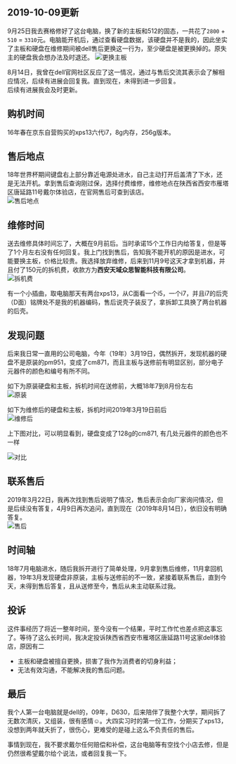 [tag]: dell,投诉

## 2019-10-09更新
9月25日我去赛格修好了这台电脑，换了新的主板和512的固态，一共花了`2800` + `510` = `3310`元。电脑能开机后，通过查看硬盘数据，该硬盘并不是我的，因此坐实了主板和硬盘在维修期间被dell售后更换这一行为，至少硬盘是被更换掉的。原失主的硬盘我会想办法及时退还。 
![更换主板](../images/dell/rebirth.jpeg)

8月14日，我曾在dell官网社区反应了这一情况，通过与售后交流其表示会了解相应情况，后续有进展会回复我。直到现在，未得到进一步回复。  
后续有进展我会及时更新。

## 购机时间
16年春在京东自营购买的xps13六代i7，8g内存，256g版本。  

## 售后地点
18年世界杯期间键盘右上部分靠近电源处进水，自己主动打开后盖清了下水，还是无法开机。拿到售后查询刚过保，选择付费维修，维修地点在陕西省西安市雁塔区唐延路11号戴尔体验店，在官网售后可查到该店。  
![售后地点](../images/dell/dell_t11.png)  

## 维修时间
送去维修具体时间忘了，大概在9月前后。当时承诺15个工作日内给答复，但是等了1个月左右没有任何回复。我上门找到售后，告知我不能开机的原因是进水，可能要换主板，价格比较贵。我选择放弃维修，后来到11月9号这天才拿到机器，并且付了150元的拆机费，收款方为**西安天域众思智能科技有限公司**。  
![拆机费](../images/dell/pay_receiver.png)  

有一个小插曲，取电脑那天有两台xps13，从C面看一个i5，一个i7，并且i7的后壳（D面）铭牌处不是我的机器编码，售后说壳子装反了，拿拆卸工具换了两台机器的后壳。

## 发现问题
后来我日常一直用的公司电脑，今年（19年）3月19日，偶然拆开，发现机器的硬盘不是原装的pm951，变成了cm871，而且主板与送修前有明显区别，部分电子元器件的颜色和编号有所不同。  

如下为原装硬盘和主板，拆机时间在送修前，大概18年7到8月份左右  
![原装](../images/dell/xps_before.jpg)

如下为维修后的硬盘和主板，拆机时间2019年3月19日前后  
![维修后](../images/dell/xps_after.jpeg)

上下图对比，可以明显看到，硬盘变成了128g的cm871, 有几处元器件的颜色也不一样  

![对比](../images/dell/xps_compare.jpeg)

## 联系售后
2019年3月22日，我再次找到售后说明了情况，售后表示会向厂家询问情况，但是后续没有答复，4月9日再次追问，直到现在（2019年8月14日），依旧没有明确答复。  
![售后](../images/dell/after_sale.jpeg)

## 时间轴
18年7月电脑进水，随后我拆开进行了简单处理，9月拿到售后维修，11月拿回机器，19年3月发现硬盘非原装，主板与送修前的不一致，紧接着联系售后，直到今天，未得到售后答复，且从送修至今，售后从未主动联系过我。  

## 投诉
这件事经历了将近一整年时间，至今没有一个结果，平时工作忙也差点把这事忘了。等待了这么长时间，我决定投诉陕西省西安市雁塔区唐延路11号这家dell体验店，原因有二
- 主板和硬盘被擅自更换，损害了我作为消费者的切身利益；
- 无法有效沟通，不能解决我的售后问题。  

## 最后
我个人第一台电脑就是dell的，09年，D630，后来陪伴了我整个大学，期间拆了无数次清灰，又组装，很有感情☺️。大四实习时的第一份工作，分期买了xps13，没想到两年就夭折了，很伤心，更难受的是碰上这么不负责任的售后。  

事情到现在，我不要求戴尔任何赔偿和补偿，这台电脑等有空找个小店去修，但是仍然很希望戴尔给个说法，或者回复我一下。  

